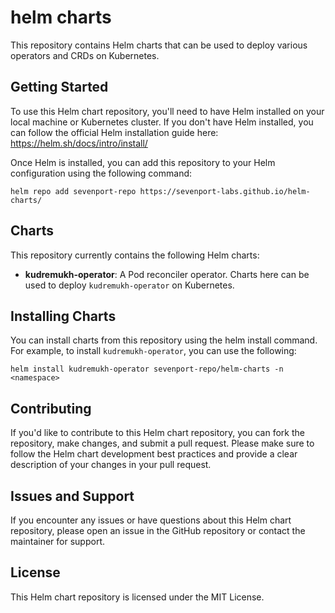 # helm charts 
This repository contains Helm charts that can be used to deploy various operators and CRDs on Kubernetes.

## Getting Started
To use this Helm chart repository, you'll need to have Helm installed on your local machine or Kubernetes cluster. If you don't have Helm installed, you can follow the official Helm installation guide here: https://helm.sh/docs/intro/install/

Once Helm is installed, you can add this repository to your Helm configuration using the following command:

```
helm repo add sevenport-repo https://sevenport-labs.github.io/helm-charts/
```

## Charts
This repository currently contains the following Helm charts:

- **kudremukh-operator**: A Pod reconciler operator. Charts here can be used to deploy `kudremukh-operator` on Kubernetes.

## Installing Charts
You can install charts from this repository using the helm install command. For example, to install `kudremukh-operator`, you can use the following:

```
helm install kudremukh-operator sevenport-repo/helm-charts -n <namespace>
```
## Contributing
If you'd like to contribute to this Helm chart repository, you can fork the repository, make changes, and submit a pull request. Please make sure to follow the Helm chart development best practices and provide a clear description of your changes in your pull request.

## Issues and Support
If you encounter any issues or have questions about this Helm chart repository, please open an issue in the GitHub repository or contact the maintainer for support.

## License
This Helm chart repository is licensed under the MIT License.